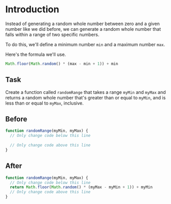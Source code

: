 # Introduction

Instead of generating a random whole number between zero and a given number like we did before, we can generate a random whole number that falls within a range of two specific numbers.

To do this, we'll define a minimum number `min` and a maximum number `max`.

Here's the formula we'll use. 

```javascript
Math.floor(Math.random() * (max - min + 1)) + min
```

## Task 
Create a function called `randomRange` that takes a range `myMin` and `myMax` and returns a random whole number that's greater than or equal to `myMin`, and is less than or equal to `myMax`, inclusive.

## Before

```javascript
function randomRange(myMin, myMax) {
  // Only change code below this line
  
  // Only change code above this line
}
```

## After

```javascript
function randomRange(myMin, myMax) {
  // Only change code below this line
  return Math.floor(Math.random() * (myMax - myMin + 1)) + myMin
  // Only change code above this line
}
```
